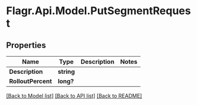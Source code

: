 # Flagr.Api.Model.PutSegmentRequest
## Properties

Name | Type | Description | Notes
------------ | ------------- | ------------- | -------------
**Description** | **string** |  | 
**RolloutPercent** | **long?** |  | 

[[Back to Model list]](../README.md#documentation-for-models) [[Back to API list]](../README.md#documentation-for-api-endpoints) [[Back to README]](../README.md)

